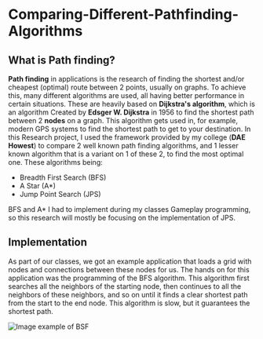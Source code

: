 # Comparing-Different-Pathfinding-Algorithms

## What is Path finding?

**Path finding** in applications is the research of finding the shortest and/or cheapest (optimal) route between 2 points, usually on graphs. To achieve this, many different algorithms are used, all having better performance in certain situations. These are heavily based on **Dijkstra's algorithm**, which is an algorithm Created by **Edsger W. Dijkstra** in 1956 to find the shortest path between 2 **nodes** on a graph. This algorithm gets used in, for example, modern GPS systems to find the shortest path to get to your destination. In this Research project, I used the framework provided by my college (**DAE Howest**) to compare 2 well known path finding algorithms, and 1 lesser known algorithm that is a variant on 1 of these 2, to find the most optimal one. These algorithms being:
* Breadth First Search (BFS)
* A Star (A*)
* Jump Point Search (JPS)

BFS and A* I had to implement during my classes Gameplay programming, so this research will mostly be focusing on the implementation of JPS.

## Implementation

As part of our classes, we got an example application that loads a grid with nodes and connections between these nodes for us. The hands on for this application was the programming of the BFS algorithm. This algorithm first searches all the neighbors of the starting node, then continues to all the neighbors of these neighbors, and so on until it finds a clear shortest path from the start to the end node. This algorithm is slow, but it guarantees the shortest path.

![Image example of BSF](https://i.imgur.com/3xqAk8u.png)
